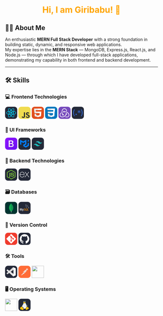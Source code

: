 <h1 align="center" style="color:orange">
  Hi, I am Giribabu! 👋
</h1>

## 🧑‍💻 About Me
An enthusiastic **MERN Full Stack Developer** with a strong foundation in building static, dynamic, and responsive web applications.  
My expertise lies in the **MERN Stack** — MongoDB, Express.js, React.js, and Node.js — through which I have developed full-stack applications, demonstrating my capability in both frontend and backend development.

---

## 🛠️ Skills

### 💻 Frontend Technologies
<div>
  <img src="https://github.com/tandpfun/skill-icons/blob/main/icons/React-Dark.svg" width="40" height="40" />
  <img src="https://github.com/tandpfun/skill-icons/blob/main/icons/JavaScript.svg" width="40" height="40" />
  <img src="https://github.com/tandpfun/skill-icons/blob/main/icons/HTML.svg" width="40" height="40" />
  <img src="https://github.com/tandpfun/skill-icons/blob/main/icons/CSS.svg" width="40" height="40" />
  <img src="https://github.com/tandpfun/skill-icons/blob/main/icons/Redux.svg" width="40" height="40" />
  <img src="https://github.com/tandpfun/skill-icons/blob/main/icons/Regex-Dark.svg" width="40" height="40" />
</div>

### 🎨 UI Frameworks
<img src="https://github.com/tandpfun/skill-icons/blob/main/icons/Bootstrap.svg" width="40" height="40" />
<img src="https://github.com/tandpfun/skill-icons/blob/main/icons/MaterialUI-Dark.svg" width="40" height="40" />
<img src="https://github.com/tandpfun/skill-icons/blob/main/icons/TailwindCSS-Dark.svg" width="40" height="40" />

### 🧩 Backend Technologies
<img src="https://github.com/tandpfun/skill-icons/blob/main/icons/NodeJS-Dark.svg" width="40" height="40" />
<img src="https://github.com/tandpfun/skill-icons/blob/main/icons/ExpressJS-Dark.svg" width="40" height="40" />

### 🗃️ Databases
<img src="https://github.com/tandpfun/skill-icons/blob/main/icons/MongoDB.svg" width="40" height="40" />
<img src="https://github.com/tandpfun/skill-icons/blob/main/icons/MySQL-Dark.svg" width="40" height="40" />

### 🔧 Version Control
<img src="https://github.com/tandpfun/skill-icons/blob/main/icons/Git.svg" width="40" height="40" />
<img src="https://github.com/tandpfun/skill-icons/blob/main/icons/Github-Dark.svg" width="40" height="40" />

### 🛠️ Tools
<img src="https://github.com/tandpfun/skill-icons/blob/main/icons/VSCode-Dark.svg" width="40" height="40" />
<img src="https://github.com/tandpfun/skill-icons/blob/main/icons/Postman.svg" width="40" height="40" />
<img src="https://github.com/tandpfun/skill-icons/blob/main/icons/Npm-Dark.svg" width="40" height="40" />

### 🖥️ Operating Systems
<img src="https://github.com/tandpfun/skill-icons/blob/main/icons/Windows-Dark.svg" width="40" height="40" />
<img src="https://github.com/tandpfun/skill-icons/blob/main/icons/Linux-Dark.svg" width="40" height="40" />
